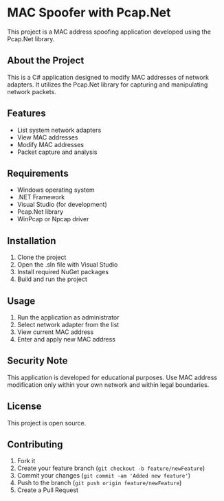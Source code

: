 # MAC Spoofer with Pcap.Net

This project is a MAC address spoofing application developed using the Pcap.Net library.

## About the Project

This is a C# application designed to modify MAC addresses of network adapters. It utilizes the Pcap.Net library for capturing and manipulating network packets.

## Features

- List system network adapters
- View MAC addresses
- Modify MAC addresses
- Packet capture and analysis

## Requirements

- Windows operating system
- .NET Framework
- Visual Studio (for development)
- Pcap.Net library
- WinPcap or Npcap driver

## Installation

1. Clone the project
2. Open the .sln file with Visual Studio
3. Install required NuGet packages
4. Build and run the project

## Usage

1. Run the application as administrator
2. Select network adapter from the list
3. View current MAC address
4. Enter and apply new MAC address

## Security Note

This application is developed for educational purposes. Use MAC address modification only within your own network and within legal boundaries.

## License

This project is open source.

## Contributing

1. Fork it
2. Create your feature branch (`git checkout -b feature/newFeature`)
3. Commit your changes (`git commit -am 'Added new feature'`)
4. Push to the branch (`git push origin feature/newFeature`)
5. Create a Pull Request 